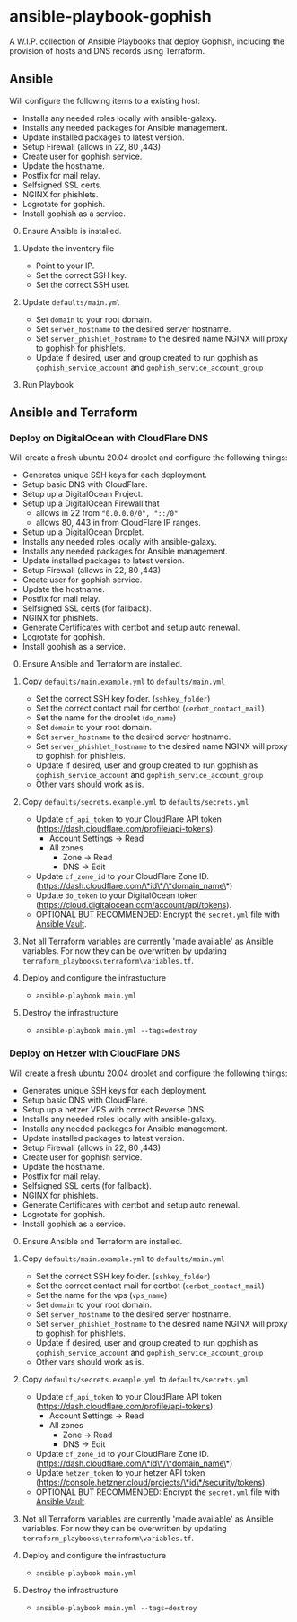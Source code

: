 # ansible-playbook-gophish

A W.I.P. collection of Ansible Playbooks that deploy Gophish, including the provision of hosts and DNS records using Terraform. 

## Ansible

Will configure the following items to a existing host:

- Installs any needed roles locally with ansible-galaxy.
- Installs any needed packages for Ansible management.
- Update installed packages to latest version.
- Setup Firewall (allows in 22, 80 ,443)
- Create user for gophish service.
- Update the hostname.
- Postfix for mail relay.
- Selfsigned SSL certs.
- NGINX for phishlets.
- Logrotate for gophish.
- Install gophish as a service.

0. Ensure Ansible is installed.

1. Update the inventory file
   - Point to your IP.
   - Set the correct SSH key.
   - Set the correct SSH user.
2. Update `defaults/main.yml`
   - Set `domain` to your root domain.
   - Set `server_hostname` to the desired server hostname.
   - Set `server_phishlet_hostname` to the desired name NGINX will proxy to gophish for phishlets.
   - Update if desired, user and group created to run gophish as `gophish_service_account` and `gophish_service_account_group`
3. Run Playbook

## Ansible and Terraform  

### Deploy on DigitalOcean with CloudFlare DNS  

Will create a fresh ubuntu 20.04 droplet and configure the following things:

- Generates unique SSH keys for each deployment.
- Setup basic DNS with CloudFlare.
- Setup up a DigitalOcean Project.
- Setup up a DigitalOcean Firewall that 
  - allows in 22 from `"0.0.0.0/0", "::/0"`
  - allows 80, 443 in from CloudFlare IP ranges.
- Setup up a DigitalOcean Droplet.
- Installs any needed roles locally with ansible-galaxy.
- Installs any needed packages for Ansible management.
- Update installed packages to latest version.
- Setup Firewall (allows in 22, 80 ,443)
- Create user for gophish service.
- Update the hostname.
- Postfix for mail relay.
- Selfsigned SSL certs (for fallback).
- NGINX for phishlets.
- Generate Certificates with certbot and setup auto renewal.
- Logrotate for gophish.
- Install gophish as a service.

0. Ensure Ansible and Terraform are installed.

1. Copy `defaults/main.example.yml` to `defaults/main.yml`
   - Set the correct SSH key folder. (`sshkey_folder`)
   - Set the correct contact mail for certbot (`cerbot_contact_mail`)
   - Set the name for the droplet (`do_name`)
   - Set `domain` to your root domain.
   - Set `server_hostname` to the desired server hostname.
   - Set `server_phishlet_hostname` to the desired name NGINX will proxy to gophish for phishlets.
   - Update if desired, user and group created to run gophish as `gophish_service_account` and `gophish_service_account_group`
   - Other vars should work as is.
2. Copy `defaults/secrets.example.yml` to `defaults/secrets.yml`
   - Update `cf_api_token` to your CloudFlare API token (https://dash.cloudflare.com/profile/api-tokens).
     - Account Settings -> Read
     - All zones
       - Zone -> Read
       - DNS -> Edit
   - Update `cf_zone_id` to your CloudFlare Zone ID. (https://dash.cloudflare.com/\*id\*/\*domain_name\*)
   - Update `do_token` to your DigitalOcean token (https://cloud.digitalocean.com/account/api/tokens).
   - OPTIONAL BUT RECOMMENDED: Encrypt the `secret.yml` file with [Ansible Vault](https://docs.ansible.com/ansible/latest/user_guide/vault.html#encrypting-files-with-ansible-vault).
3. Not all Terraform variables are currently 'made available' as Ansible variables. For now they can be overwritten by updating `terraform_playbooks\terraform\variables.tf`.
4. Deploy and configure the infrastucture
   - `ansible-playbook main.yml`
5. Destroy the infrastructure
   - `ansible-playbook main.yml --tags=destroy`

### Deploy on Hetzer with CloudFlare DNS  

Will create a fresh ubuntu 20.04 droplet and configure the following things:

- Generates unique SSH keys for each deployment.
- Setup basic DNS with CloudFlare.
- Setup up a hetzer VPS with correct Reverse DNS.
- Installs any needed roles locally with ansible-galaxy.
- Installs any needed packages for Ansible management.
- Update installed packages to latest version.
- Setup Firewall (allows in 22, 80 ,443)
- Create user for gophish service.
- Update the hostname.
- Postfix for mail relay.
- Selfsigned SSL certs (for fallback).
- NGINX for phishlets.
- Generate Certificates with certbot and setup auto renewal.
- Logrotate for gophish.
- Install gophish as a service.

0. Ensure Ansible and Terraform are installed.

1. Copy `defaults/main.example.yml` to `defaults/main.yml`
   - Set the correct SSH key folder. (`sshkey_folder`)
   - Set the correct contact mail for certbot (`cerbot_contact_mail`)
   - Set the name for the vps (`vps_name`)
   - Set `domain` to your root domain.
   - Set `server_hostname` to the desired server hostname.
   - Set `server_phishlet_hostname` to the desired name NGINX will proxy to gophish for phishlets.
   - Update if desired, user and group created to run gophish as `gophish_service_account` and `gophish_service_account_group`
   - Other vars should work as is.
2. Copy `defaults/secrets.example.yml` to `defaults/secrets.yml`
   - Update `cf_api_token` to your CloudFlare API token (https://dash.cloudflare.com/profile/api-tokens).
     - Account Settings -> Read
     - All zones
       - Zone -> Read
       - DNS -> Edit
   - Update `cf_zone_id` to your CloudFlare Zone ID. (https://dash.cloudflare.com/\*id\*/\*domain_name\*)
   - Update `hetzer_token` to your hetzer API token (https://console.hetzner.cloud/projects/\*id\*/security/tokens).
   - OPTIONAL BUT RECOMMENDED: Encrypt the `secret.yml` file with [Ansible Vault](https://docs.ansible.com/ansible/latest/user_guide/vault.html#encrypting-files-with-ansible-vault).
3. Not all Terraform variables are currently 'made available' as Ansible variables. For now they can be overwritten by updating `terraform_playbooks\terraform\variables.tf`.
4. Deploy and configure the infrastucture
   - `ansible-playbook main.yml`
5. Destroy the infrastructure
   - `ansible-playbook main.yml --tags=destroy`

